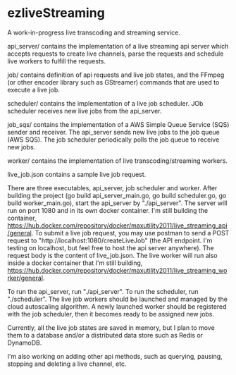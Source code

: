 # ezliveStreaming
A work-in-progress live transcoding and streaming service. 

api_server/ contains the implementation of a live streaming api server which accepts requests to create live channels, parse the requests and schedule live workers to fulfill the requests.

job/ contains definition of api requests and live job states, and the FFmpeg (or other encoder library such as GStreamer) commands that are used to execute a live job.

scheduler/ contains the implementation of a live job scheduler. JOb scheduler receives new live jobs from the api_server.

job_sqs/ contains the implementation of a AWS Simple Queue Service (SQS) sender and receiver. The api_server sends new live jobs to the job queue (AWS SQS). The job scheduler periodically polls the job queue to receive new jobs.

worker/ contains the implementation of live transcoding/streaming workers.

live_job.json contains a sample live job request.

There are three executables, api_server, job scheduler and worker. After building the project (go build api_server_main.go, go build scheduler.go, go build worker_main.go), start the api_server by "./api_server". The server will run on port 1080 and in its own docker container. I'm still building the container, https://hub.docker.com/repository/docker/maxutility2011/live_streaming_api/general. To submit a live job request, you may use postman to send a POST request to "http://localhost:1080/createLiveJob" (the API endpoint. I'm testing on localhost, but feel free to host the api server anywhere). The request body is the content of live_job.json. The live worker will run also inside a docker container that I'm still building, https://hub.docker.com/repository/docker/maxutility2011/live_streaming_worker/general. 

To run the api_server, run "./api_server". To run the scheduler, run "./scheduler". The live job workers should be launched and managed by the cloud autoscaling algorithm. A newly launched worker should be registered with the job scheduler, then it becomes ready to be assigned new jobs.

Currently, all the live job states are saved in memory, but I plan to move them to a database and/or a distributed data store such as Redis or DynamoDB.

I'm also working on adding other api methods, such as querying, pausing, stopping and deleting a live channel, etc.
